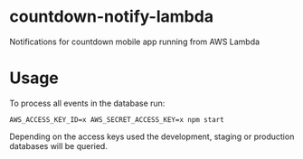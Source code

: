 # countdown-notify-lambda
Notifications for countdown mobile app running from AWS Lambda

# Usage

To process all events in the database run:

`AWS_ACCESS_KEY_ID=x AWS_SECRET_ACCESS_KEY=x npm start`

Depending on the access keys used the development, staging or production databases will be queried.
